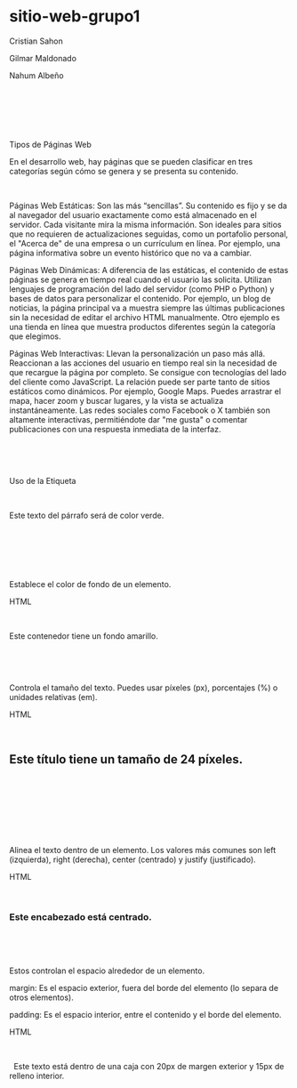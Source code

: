 # sitio-web-grupo1





Cristian Sahon										 



Gilmar Maldonado 



Nahum Albeño 



&nbsp;



&nbsp;



&nbsp;



Tipos de Páginas Web 



En el desarrollo web, hay páginas que se pueden clasificar en tres categorías según cómo se genera y se presenta su contenido. 



&nbsp;



Páginas Web Estáticas: Son las más “sencillas”. Su contenido es fijo y se da al navegador del usuario exactamente como está almacenado en el servidor. Cada visitante mira la misma información. Son ideales para sitios que no requieren de actualizaciones seguidas, como un portafolio personal, el "Acerca de" de una empresa o un currículum en línea. Por ejemplo, una página informativa sobre un evento histórico que no va a cambiar. 



Páginas Web Dinámicas: A diferencia de las estáticas, el contenido de estas páginas se genera en tiempo real cuando el usuario las solicita. Utilizan lenguajes de programación del lado del servidor (como PHP o Python) y bases de datos para personalizar el contenido. Por ejemplo, un blog de noticias, la página principal va a muestra siempre las últimas publicaciones sin la necesidad de editar el archivo HTML manualmente. Otro ejemplo es una tienda en línea que muestra productos diferentes según la categoría que elegimos. 



Páginas Web Interactivas: Llevan la personalización un paso más allá. Reaccionan a las acciones del usuario en tiempo real sin la necesidad de que recargue la página por completo. Se consigue con tecnologías del lado del cliente como JavaScript. La relación puede ser parte tanto de sitios estáticos como dinámicos. Por ejemplo, Google Maps. Puedes arrastrar el mapa, hacer zoom y buscar lugares, y la vista se actualiza instantáneamente. Las redes sociales como Facebook o X también son altamente interactivas, permitiéndote dar "me gusta" o comentar publicaciones con una respuesta inmediata de la interfaz. 



&nbsp;



&nbsp;



Uso de la Etiqueta <style> en HTML 



La etiqueta <style> se utiliza para incluir código CSS directamente dentro de un documento HTML. Su propósito es el de definir la apariencia y el diseño de los elementos HTML, como los colores, las fuentes y la disposición en la página. 



Normalmente, se coloca dentro de la sección <head> del documento. Al usar esta etiqueta, los estilos que definas se aplicarán únicamente a esa página HTML en particular. 



&nbsp;



&nbsp;



&nbsp;



Ejemplos:  



&nbsp;



Define el color del texto de un elemento. 



HTML 



<style> 

&nbsp; p { 

&nbsp;   color: green; 

&nbsp; } 

</style> 

&nbsp;

<p>Este texto del párrafo será de color verde.</p> 



&nbsp;



&nbsp;



&nbsp;



Establece el color de fondo de un elemento. 



HTML 



<style> 

&nbsp; div { 

&nbsp;   background-color: yellow; 

&nbsp; } 

</style> 

&nbsp;

<div>Este contenedor tiene un fondo amarillo.</div> 



&nbsp;



&nbsp;



Controla el tamaño del texto. Puedes usar píxeles (px), porcentajes (%) o unidades relativas (em). 



HTML 



<style> 

&nbsp; h2 { 

&nbsp;   font-size: 24px; 

&nbsp; } 

</style> 

&nbsp;

<h2>Este título tiene un tamaño de 24 píxeles.</h2> 



&nbsp;



&nbsp;



&nbsp;



&nbsp;



Alinea el texto dentro de un elemento. Los valores más comunes son left (izquierda), right (derecha), center (centrado) y justify (justificado). 



HTML 



<style> 

&nbsp; h3 { 

&nbsp;   text-align: center; 

&nbsp; } 

</style> 

&nbsp;

<h3>Este encabezado está centrado.</h3> 



&nbsp;



&nbsp;



Estos controlan el espacio alrededor de un elemento. 



margin: Es el espacio exterior, fuera del borde del elemento (lo separa de otros elementos). 



padding: Es el espacio interior, entre el contenido y el borde del elemento. 



HTML 



<style> 

&nbsp; .caja-ejemplo { 

&nbsp;   background-color: lightblue; 

&nbsp;   border: 1px solid black; /\* Borde para visualizar mejor \*/ 

&nbsp;    

&nbsp;   margin: 20px;       /\* 20px de espacio por fuera en todos los lados \*/ 

&nbsp;   padding: 15px;      /\* 15px de espacio por dentro en todos los lados \*/ 

&nbsp; } 

</style> 

&nbsp;

<div class="caja-ejemplo"> 

&nbsp; Este texto está dentro de una caja con 20px de margen exterior y 15px de relleno interior. 

</div> 

